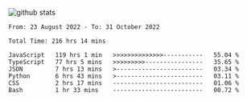 
![github stats](https://github-readme-stats.vercel.app/api?username=realmahd1&show_icons=true&theme=codeSTACKr&hide_rank=true&count_private=true)

<!--START_SECTION:waka-->

```text
From: 23 August 2022 - To: 31 October 2022

Total Time: 216 hrs 14 mins

JavaScript   119 hrs 1 min   >>>>>>>>>>>>>>-----------   55.04 %
TypeScript   77 hrs 5 mins   >>>>>>>>>----------------   35.65 %
JSON         7 hrs 13 mins   >------------------------   03.34 %
Python       6 hrs 43 mins   >------------------------   03.11 %
CSS          2 hrs 17 mins   -------------------------   01.06 %
Bash         1 hr 33 mins    -------------------------   00.72 %
```

<!--END_SECTION:waka-->
